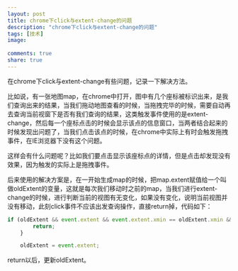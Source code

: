 ```yaml
---
layout: post
title: chrome下click与extent-change的问题
description: "chrome下click与extent-change的问题"
tags: [技术]
image:
  
comments: true
share: true
---
```


在chrome下click与extent-change有些问题，记录一下解决方法。

<!-- more -->

比如说，有一张地图map，在chrome中打开，图中有几个座标被标识出来，是我们查询出来的结果，当我们拖动地图查看的时候，当拖拽完毕的时候，需要自动再去查询当前视窗下是否有我们查询的结果，这类触发事件使用的是extent-change，然后每一个座标点击的时候会显示该点的信息窗口，当两者结合起来的时候发现出问题了，当我们点击该点的时候，在chrome中实际上有时会触发拖拽事件，在IE浏览器下没有这个问题。

这样会有什么问题呢？比如我们要点击显示该座标点的详情，但是点击却发现没有效果，因为触发的实际上是拖拽事件。

后来使用的解决方案是，在一开始生成map的时候，把map.extent赋值给一个叫做oldExtent的变量，这就是每次我们移动时之前的map，当我们进行extent-change的时候，进行判断当前的视图有无变化，如果没有变化，说明当前视图并没有移动，此刻click事件不应该出发查询操作，直接return掉，代码如下：

```js
if (oldExtent && event.extent && event.extent.xmin == oldExtent.xmin && event.extent.ymin == oldExtent.ymin && event.extent.xmax == oldExtent.xmax && event.extent.ymax && oldExtent.ymax) {
        return;
    }

    oldExtent = event.extent;
```

return以后，更新oldExtent。